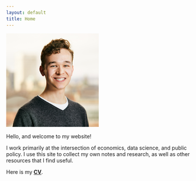 ```yaml
---
layout: default
title: Home
---
```


![RIPL headshot](/images/ripl-ab.png)

Hello, and welcome to my website!

I work primarily at the intersection of economics, data science, and public policy. I use this site to collect my own notes and research, as well as other resources that I find useful.

Here is my [__CV__](/cv/bald-cv-sept2020.pdf).